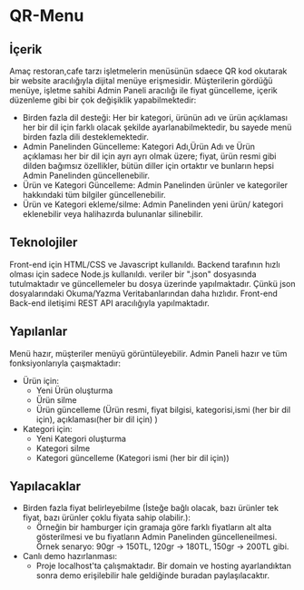 # QR-Menu
## İçerik
Amaç restoran,cafe tarzı işletmelerin menüsünün sdaece QR kod okutarak bir website aracılığıyla dijital menüye erişmesidir. Müşterilerin gördüğü menüye, işletme sahibi Admin Paneli aracılığı ile fiyat güncelleme, içerik düzenleme gibi bir çok değişiklik yapabilmektedir:
- Birden fazla dil desteği: Her bir kategori, ürünün adı ve ürün açıklaması her bir dil için farklı olacak şekilde ayarlanabilmektedir, bu sayede menü birden fazla dili desteklemektedir.
- Admin Panelinden Güncelleme: Kategori Adı,Ürün Adı ve Ürün açıklaması her bir dil için ayrı ayrı olmak üzere; fiyat, ürün resmi gibi dilden bağımsız özellikler, bütün diller için ortaktır ve bunların hepsi Admin Panelinden güncellenebilir.
- Ürün ve Kategori Güncelleme: Admin Panelinden ürünler ve kategoriler hakkındaki tüm bilgiler güncellenebilir.
- Ürün ve Kategori ekleme/silme: Admin Panelinden yeni ürün/ kategori eklenebilir veya halihazırda bulunanlar silinebilir.
## Teknolojiler
Front-end için HTML/CSS ve Javascript kullanıldı.
Backend tarafının hızlı olması için sadece Node.js kullanıldı.
veriler bir ".json" dosyasında tutulmaktadır ve güncellemeler bu dosya üzerinde yapılmaktadır. Çünkü json dosyalarındaki Okuma/Yazma Veritabanlarından daha hızlıdır.
Front-end Back-end iletişimi REST API aracılığıyla yapılmaktadır.
## Yapılanlar
Menü hazır, müşteriler menüyü görüntüleyebilir.
Admin Paneli hazır ve tüm fonksiyonlarıyla çaışmaktadır:
- Ürün için:
  - Yeni Ürün oluşturma
  - Ürün silme
  - Ürün güncelleme (Ürün resmi, fiyat bilgisi, kategorisi,ismi (her bir dil için), açıklaması(her bir dil için) )
- Kategori için:
  - Yeni Kategori oluşturma
  - Kategori silme
  - Kategori güncelleme (Kategori ismi (her bir dil için))
## Yapılacaklar
- Birden fazla fiyat belirleyebilme (İsteğe bağlı olacak, bazı ürünler tek fiyat, bazı ürünler çoklu fiyata sahip olabilir.):
  - Örneğin bir hamburger için gramaja göre farklı fiyatların alt alta gösterilmesi ve bu fiyatların Admin Panelinden güncelleneilmesi. Örnek senaryo: 90gr -> 150TL, 120gr -> 180TL, 150gr -> 200TL gibi.
- Canlı demo hazırlanması:
  - Proje localhost'ta çalışmaktadır. Bir domain ve hosting ayarlandıktan sonra demo erişilebilir hale geldiğinde buradan paylaşılacaktır.
